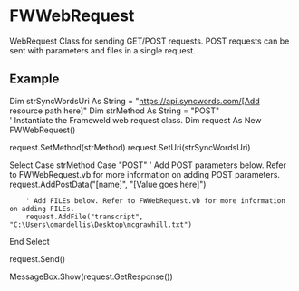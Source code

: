 # FWWebRequest
WebRequest Class for sending GET/POST requests. POST requests can be sent with parameters and files in a single request.

<h2>Example</h2>

Dim strSyncWordsUri As String = "https://api.syncwords.com/[Add resource path here]"
Dim strMethod As String = "POST"       
' Instantiate the Frameweld web request class.
Dim request As New FWWebRequest()

request.SetMethod(strMethod)
request.SetUri(strSyncWordsUri)

Select Case strMethod
    Case "POST"
        ' Add POST parameters below. Refer to FWWebRequest.vb for more information on adding POST parameters.
        request.AddPostData("[name]", "[Value goes here]")

        ' Add FILEs below. Refer to FWWebRequest.vb for more information on adding FILEs.
        request.AddFile("transcript", "C:\Users\omardellis\Desktop\mcgrawhill.txt")
End Select

request.Send()

MessageBox.Show(request.GetResponse())
